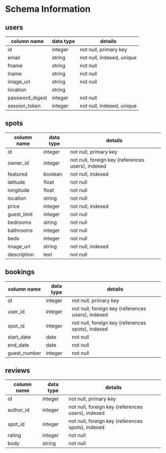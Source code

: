 # Schema Information

## users
column name      | data type | details
-----------------|-----------|------------------------
id               | integer   | not null, primary key
email            | string    | not null, indexed, unique
fname            | string    | not null
lname            | string    | not null
image_url        | string    | not null
location         | string    |
password_digest  | integer   | not null
session_token    | integer   | not null, indexed, unique

## spots
column name      | data type | details
-----------------|-----------|------------------------
id               | integer   | not null, primary key
owner_id         | integer   | not null, foreign key (references users), indexed
featured         | boolean   | not null, indexed
latitude         | float     | not null
longitude        | float     | not null
location         | string    | not null
price            | integer   | not null, indexed
guest_limit      | integer   | not null
bedrooms         | string    | not null
bathrooms        | integer   | not null
beds             | integer   | not null
image_url        | string    | not null, indexed
description      | text      | not null


## bookings
column name      | data type | details
-----------------|-----------|------------------------
id               | integer   | not null, primary key
user_id          | integer   | not null, foreign key (references users), indexed
spot_id          | integer   | not null, foreign key (references spots), indexed
start_date       | date      | not null
end_date         | date      | not null
guest_number     | integer   | not null


## reviews
column name      | data type | details
-----------------|-----------|------------------------
id               | integer   | not null, primary key
author_id        | integer   | not null, foreign key (references users), indexed
spot_id          | integer   | not null, foreign key (references spots), indexed
rating           | integer   | not null
body             | string    | not null
